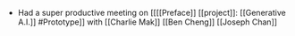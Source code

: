 - Had a super productive meeting on [[[[Preface]] [[project]]: [[Generative A.I.]] #Prototype]] with [[Charlie Mak]] [[Ben Cheng]] [[Joseph Chan]]
